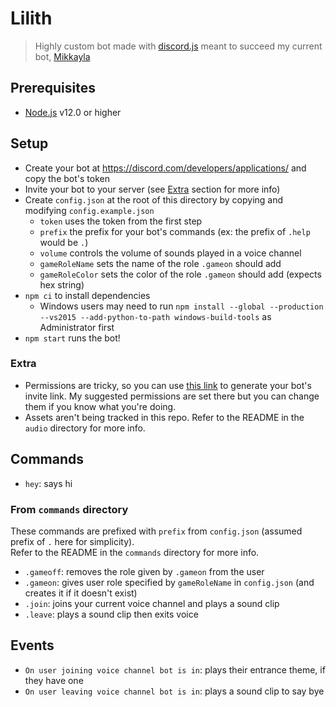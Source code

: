 # Lilith
> Highly custom bot made with [discord.js](https://discord.js.org/#/) meant to succeed my current bot, [Mikkayla](https://github.com/mattpilla/Mikkayla)

## Prerequisites
- [Node.js](https://nodejs.org/en/) v12.0 or higher

## Setup
- Create your bot at https://discord.com/developers/applications/ and copy the bot's token
- Invite your bot to your server (see [Extra](#extra) section for more info)
- Create `config.json` at the root of this directory by copying and modifying `config.example.json`
    - `token` uses the token from the first step
    - `prefix` the prefix for your bot's commands (ex: the prefix of `.help` would be `.`)
    - `volume` controls the volume of sounds played in a voice channel
    - `gameRoleName` sets the name of the role `.gameon` should add
    - `gameRoleColor` sets the color of the role `.gameon` should add (expects hex string)
- `npm ci` to install dependencies
    - Windows users may need to run `npm install --global --production --vs2015 --add-python-to-path windows-build-tools` as Administrator first
- `npm start` runs the bot!

### Extra
- Permissions are tricky, so you can use [this link](https://discordapi.com/permissions.html#372759761) to generate your bot's invite link. My suggested permissions are set there but you can change them if you know what you're doing.
- Assets aren't being tracked in this repo. Refer to the README in the `audio` directory for more info.

## Commands
- `hey`: says hi

### From `commands` directory
These commands are prefixed with `prefix` from `config.json` (assumed prefix of `.` here for simplicity).\
Refer to the README in the `commands` directory for more info.
- `.gameoff`: removes the role given by `.gameon` from the user
- `.gameon`: gives user role specified by `gameRoleName` in `config.json` (and creates it if it doesn't exist)
- `.join`: joins your current voice channel and plays a sound clip
- `.leave`: plays a sound clip then exits voice

## Events
- `On user joining voice channel bot is in`: plays their entrance theme, if they have one
- `On user leaving voice channel bot is in`: plays a sound clip to say bye
